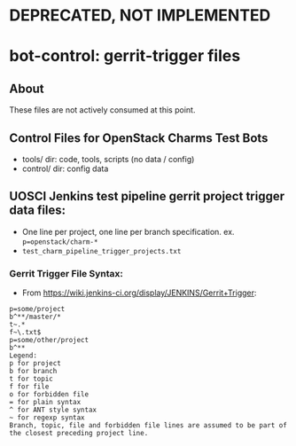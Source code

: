 # DEPRECATED, NOT IMPLEMENTED

# bot-control: gerrit-trigger files
## About
These files are not actively consumed at this point.

## Control Files for OpenStack Charms Test Bots
- tools/ dir:  code, tools, scripts (no data / config)
- control/ dir:  config data
## UOSCI Jenkins test pipeline gerrit project trigger data files:
  - One line per project, one line per branch specification.  ex. ```p=openstack/charm-*```
  - ```test_charm_pipeline_trigger_projects.txt```
### Gerrit Trigger File Syntax:
 - From https://wiki.jenkins-ci.org/display/JENKINS/Gerrit+Trigger:
```
p=some/project
b^**/master/*
t~.*
f~\.txt$
p=some/other/project
b^**
Legend:
p for project
b for branch
t for topic
f for file
o for forbidden file
= for plain syntax
^ for ANT style syntax
~ for regexp syntax
Branch, topic, file and forbidden file lines are assumed to be part of the closest preceding project line.
```
